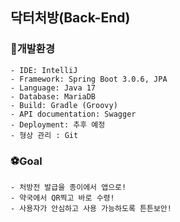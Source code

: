 ## 닥터처방(Back-End)

### 📁개발환경

````
- IDE: IntelliJ
- Framework: Spring Boot 3.0.6, JPA
- Language: Java 17
- Database: MariaDB
- Build: Gradle (Groovy)
- API documentation: Swagger
- Deployment: 추후 예정
- 형상 관리 : Git
````

### ⚽Goal

`````
- 처방전 발급을 종이에서 앱으로!
- 약국에서 QR찍고 바로 수령!
- 사용자가 안심하고 사용 가능하도록 튼튼보안!
`````
